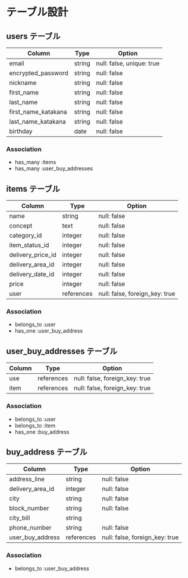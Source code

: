 # テーブル設計

## users テーブル

| Column              | Type   | Option                    |
| ------------------  | ------ | ------------------------- |
| email               | string | null: false, unique: true |
| encrypted_password  | string | null: false               |
| nickname            | string | null: false               |
| first_name          | string | null: false               |
| last_name           | string | null: false               |
| first_name_katakana | string | null: false               |
| last_name_katakana  | string | null: false               |
| birthday            | date   | null: false               |

### Association

- has_many :items
- has_many :user_buy_addresses


## items テーブル

| Column             | Type      | Option                          |
| ---------------    | -------   | --------------------------      |
| name               | string    | null: false                     |
| concept            | text      | null: false                     |
| category_id        | integer   | null: false                     |
| item_status_id     | integer   | null: false                     |
| delivery_price_id  | integer   | null: false                     |
| delivery_area_id   | integer   | null: false                     |
| delivery_date_id   | integer   | null: false                     |
| price              | integer   | null: false                     |
| user               | references | null: false, foreign_key: true |

### Association

- belongs_to :user
- has_one :user_buy_address



## user_buy_addresses テーブル

| Column      | Type       | Option                         |
| ----------  | ---------- | ------------------------------ |
| use         | references | null: false, foreign_key: true |
| item        | references | null: false, foreign_key: true |


### Association

- belongs_to :user
- belongs_to :item
- has_one :buy_address

## buy_address テーブル

| Column           | Type          | Option                         |
| ------------     | ------------- | --------------------------     |
| address_line     | string        | null: false                    |
| delivery_area_id | integer       | null: false                    |
| city             | string        | null: false                    |
| block_number     | string        | null: false                    |
| city_bill        | string        |                                |
| phone_number     | string        | null: false                    |
| user_buy_address | references    | null: false, foreign_key: true |


### Association

- belongs_to :user_buy_address